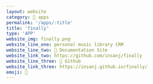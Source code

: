 ```yaml
---
layout: website
category: 🏬 apps
permalink: '/apps/:title'
title: 'finally'
type: 'APP'
website_img: finally.png
website_line_one: personal music library CRM
website_line_two: 🚀 Documentation Site
website_link_two: https://github.com/insanj/finally
website_line_three: 👾 Github
website_link_three: https://insanj.github.io/finally/
emoji: 🥁
---
```

